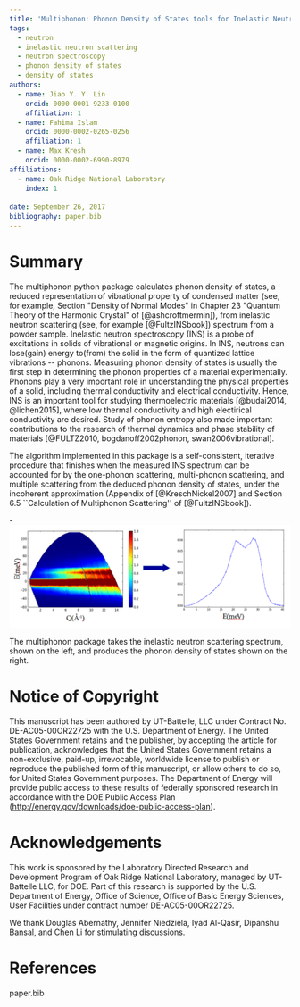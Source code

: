 ```yaml
---
title: 'Multiphonon: Phonon Density of States tools for Inelastic Neutron Scattering Powder Data'
tags:
  - neutron
  - inelastic neutron scattering
  - neutron spectroscopy
  - phonon density of states
  - density of states
authors:
  - name: Jiao Y. Y. Lin
    orcid: 0000-0001-9233-0100
    affiliation: 1
  - name: Fahima Islam
    orcid: 0000-0002-0265-0256
    affiliation: 1
  - name: Max Kresh
    orcid: 0000-0002-6990-8979
affiliations:
  - name: Oak Ridge National Laboratory
    index: 1

date: September 26, 2017
bibliography: paper.bib
---
```


# Summary

The multiphonon python package calculates phonon density of states,
a reduced representation of vibrational property of condensed matter (see, for example,
Section "Density of Normal Modes" in
Chapter 23 "Quantum Theory of the Harmonic Crystal" of [@ashcroftmermin]),
from
inelastic neutron scattering (see, for example [@FultzINSbook])
spectrum from a powder sample.
Inelastic neutron spectroscopy (INS) is a probe of excitations in solids of
vibrational or magnetic origins.
In INS, neutrons can lose(gain) energy 
to(from) the solid in the form of quantized lattice vibrations -- phonons.
Measuring phonon density of states is usually the first step
in determining the phonon properties of a material experimentally.
Phonons play a very important role in understanding the physical properties of a solid,
including thermal conductivity and electrical conductivity.
Hence, INS is an important tool for studying thermoelectric materials [@budai2014, @lichen2015],
where
low thermal conductivity and high electirical conductivity are desired.
Study of phonon entropy also made important contributions to
the research of thermal dynamics and phase stability of materials
[@FULTZ2010, bogdanoff2002phonon, swan2006vibrational].

The algorithm implemented in this package is a self-consistent,
iterative procedure that finishes when
the measured INS spectrum can be accounted for by
the one-phonon scattering, multi-phonon scattering, and multiple
scattering from the deduced phonon density of states, under the
incoherent approximation (Appendix of [@KreschNickel2007] and
Section 6.5 ``Calculation of Multiphonon Scattering'' of
[@FultzINSbook]).

-![S(Q,E) -> DOS](sqe2dos.png)

The multiphonon package takes the inelastic neutron scattering spectrum, shown on the left, and produces the phonon density of states shown on the right.

# Notice of Copyright
This manuscript has been authored by UT-Battelle, LLC under Contract
No. DE-AC05-00OR22725 with the U.S. Department of Energy. The United
States Government retains and the publisher, by accepting the article
for publication, acknowledges that the United States Government retains
a non-exclusive, paid-up, irrevocable, worldwide license to publish
or reproduce the published form of this manuscript, or allow others
to do so, for United States Government purposes. The Department of Energy
will provide public access to these results of federally sponsored
research in accordance with the DOE Public Access Plan
(http://energy.gov/downloads/doe-public-access-plan).

# Acknowledgements

This work is sponsored by the Laboratory Directed Research and
Development Program of Oak Ridge National Laboratory, managed by
UT-Battelle LLC, for DOE. Part of this research is supported by the U.S.
Department of Energy, Office of Science, Office of Basic Energy
Sciences, User Facilities under contract number DE-AC05-00OR22725.

We thank Douglas Abernathy, Jennifer Niedziela, Iyad Al-Qasir, 
Dipanshu Bansal, and Chen Li for stimulating discussions.

# References
paper.bib
